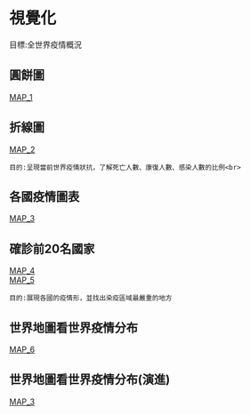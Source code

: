視覺化<br>
=======================================
目標:全世界疫情概況<br>
     
     
圓餅圖
-----------------------------
[MAP_1](https://github.com/GaryPython/COVID-19/blob/main/COVID-19%20Word_visualization/Picture/%E5%9C%93%E9%A4%85%E5%9C%96.png)<br>

折線圖
----------------------
[MAP_2](https://github.com/GaryPython/COVID-19/blob/main/COVID-19%20Word_visualization/Picture/%E6%8A%98%E7%B7%9A%E5%9C%96.png)<br>

    目的:呈現當前世界疫情狀抗，了解死亡人數、康復人數、感染人數的比例<br>


各國疫情圖表
----------------------
[MAP_3](https://github.com/GaryPython/COVID-19/blob/main/COVID-19%20Word_visualization/Picture/%E5%90%84%E5%9C%8B%E7%96%AB%E6%83%85%E5%9C%96%E8%A1%A8.png)<br>

確診前20名國家
-----------------------------------
[MAP_4](https://github.com/GaryPython/COVID-19/blob/main/COVID-19%20Word_visualization/Picture/%E7%A2%BA%E8%A8%BA%E5%89%8D20%E5%90%8D%E5%9C%8B%E5%AE%B6(%E5%88%97).png)<br>
[MAP_5](https://github.com/GaryPython/COVID-19/blob/main/COVID-19%20Word_visualization/Picture/%E7%A2%BA%E8%A8%BA%E5%89%8D20%E5%90%8D%E5%9C%8B%E5%AE%B6(%E8%A1%8C).png)<br>

    目的:展現各國的疫情形，並找出染疫區域最嚴重的地方


世界地圖看世界疫情分布
----------------------
[MAP_6](https://github.com/GaryPython/COVID-19/blob/main/COVID-19%20Word_visualization/Picture/%E5%85%A8%E4%B8%96%E7%95%8C%E7%A2%BA%E8%A8%BA%E4%BA%BA%E6%95%B8%E5%88%86%E5%B8%83.png)<br>


世界地圖看世界疫情分布(演進)
----------------------
[MAP_3](https://github.com/GaryPython/COVID-19/blob/main/COVID-19%20Word_visualization/Picture/%E5%85%A8%E4%B8%96%E7%95%8C%E7%A2%BA%E8%A8%BA%E4%BA%BA%E6%95%B8%E5%88%86%E5%B8%83_%E6%BC%94%E9%80%B2.png)<br>

